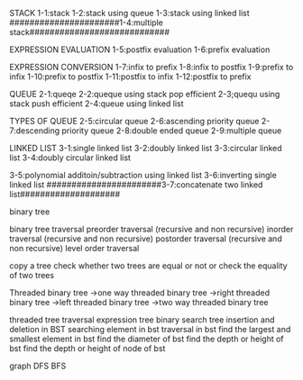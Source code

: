 STACK
1-1:stack
1-2:stack using queue
1-3:stack using linked list
######################1-4:multiple stack############################

EXPRESSION EVALUATION
1-5:postfix evaluation
1-6:prefix evaluation


EXPRESSION CONVERSION
1-7:infix to prefix
1-8:infix to postfix
1-9:prefix to infix
1-10:prefix to postfix
1-11:postfix to infix
1-12:postfix to prefix


QUEUE
2-1:queqe
2-2:queque using stack pop efficient
2-3;quequ using stack push efficient
2-4:queue using linked list

TYPES OF QUEUE
2-5:circular queue
2-6:ascending priority queue
2-7:descending priority queue
2-8:double ended queue 
2-9:multiple queue

LINKED LIST
3-1:single linked list
3-2:doubly linked list
3-3:circular linked list
3-4:doubly circular linked list

3-5:polynomial additoin/subtraction using linked list
3-6:inverting single linked list
#######################3-7:concatenate two linked list####################

binary tree

binary tree traversal
preorder traversal (recursive and non recursive)
inorder traversal (recursive and non recursive)
postorder traversal (recursive and non recursive)
level order traversal

copy a tree
check whether two trees are equal or not or check the equality of two trees

Threaded binary tree
->one way threaded binary tree
    ->right threaded binary tree
    ->left threaded binary tree
->two way threaded binary tree

threaded tree traversal
expression tree
binary search tree
insertion and deletion in BST
searching element in bst
traversal in bst
find the largest and smallest element in bst
find the diameter of bst
find the depth or height of bst
find the depth or height of node of bst

graph
DFS
BFS